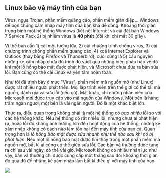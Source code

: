 <?php require("../../entete.php"); ?> <?php require("../../base.php"); ?> <?php require("../../fonctions.php"); ?>

<div id="corps">

<h2>Linux bảo vệ máy tính của bạn</h2>

<p>Virus, ngựa Trojan, phần mềm quảng cáo, phần mềm gián điệp... Windows để bọn chúng 
xâm nhập máy tính của bạn khá dễ dàng. Khoảng thời gian trung bình một hệ thống Windows 
(kết nối Internet và cài đặt bản Windows 7 Service Pack 2) bị nhiễm virus là <b>40 phút</b> 
(đôi khi chỉ mất 30 giây).</p>

<p>Vì thế bạn cần 1) cài một tường lửa, 2) cài chương trình chống virus, 3) 
cài chương trình chống phần mềm quảng cáo, 4) xoá Internet Explorer và Outlook 
(thay bằng Firefox và Thunderbird), cuối cùng là 5) cầu nguyện những kẻ xâm nhập chưa đủ trình độ 
vượt qua những biện pháp bảo vệ đó khi một lỗ hổng bảo mật được phát hiện, và Microsoft 
chưa đưa ra bản sửa lỗi. Bạn cũng có thể cài Linux và yên tâm hoàn toàn.</p>

<p>Như tôi đã trình bày ở mục "Virus", phần mềm mã nguồn mở (như Linux) được rất nhiều 
người phát triển. Mọi lập trình viên trên thế giới có thể tải mã nguồn, đánh giá và sửa lỗi 
(nếu có). Mặt khác, chỉ những nhân viên của Microsoft mới được truy cập vào mã nguồn của 
Windows. Một bên là hàng trăm ngàn người, một bên là vài ngàn người. Đó là một khác biệt lớn.</p>

<p>Thực ra, điều quan trọng không phải là một hệ thống có <i>bao nhiêu</i> lỗi so với các 
hệ thống khác. Nếu hệ thống có rất nhiều lỗi, nhưng chưa ai phát hiện ra, hoặc lỗi đó không 
ảnh hưởng lớn đến hoạt động của hệ thống, những kẻ xâm nhập không có cách nào làm tổn hại đến 
máy tính của bạn cả. Quan trọng hơn là <i>lỗ hổng bảo mật được sửa nhanh như thế nào sau khi 
nó bị phát hiện</i>. Nếu một lỗ hổng bảo mật được tìm thấy trong một phần mềm mã nguồn mở, bất 
kì ai cũng có thể giúp sửa lỗi. Các bản vá thường được tung ra chỉ sau vài ngày, có thể vài giờ. 
Microsoft không có nhiều nhân lực như vậy, bản vá thường chỉ được cung cấp một tháng sau đó: 
khoảng thời gian đó quá đủ để những kẻ xâm nhập làm bất kì điều gì với máy tính của bạn.</p>


<img src="Images/security_thumb.png" />

</div>
</body>
</html>
